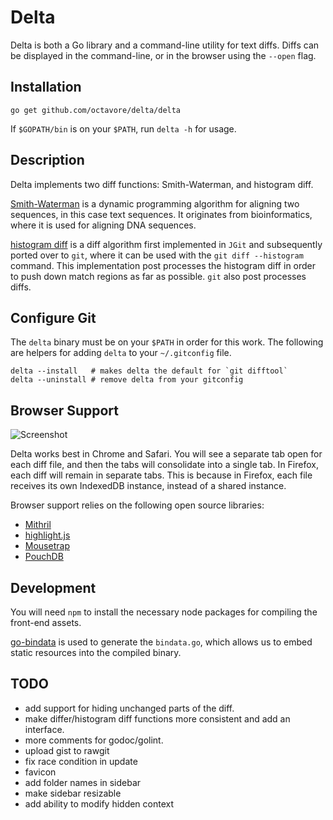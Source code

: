 # Delta

Delta is both a Go library and a command-line utility for text diffs. Diffs
can be displayed in the command-line, or in the browser using the `--open`
flag.

## Installation

    go get github.com/octavore/delta/delta

If `$GOPATH/bin` is on your `$PATH`, run `delta -h` for usage.

## Description

Delta implements two diff functions: Smith-Waterman, and histogram diff.

[Smith-Waterman](https://en.wikipedia.org/wiki/Smith%E2%80%93Waterman_algorithm)
is a dynamic programming algorithm for aligning two sequences, in this case text
sequences. It originates from bioinformatics, where it is used for aligning DNA sequences.

[histogram diff](http://download.eclipse.org/jgit/docs/jgit-2.0.0.201206130900-r/apidocs/org/eclipse/jgit/diff/HistogramDiff.html)
is a diff algorithm first implemented in `JGit` and subsequently ported over
to `git`, where it can be used with the `git diff --histogram` command. This
implementation post processes the histogram diff in order to push down match
regions as far as possible. `git` also post processes diffs.

## Configure Git

The `delta` binary must be on your `$PATH` in order for this work. The
following are helpers for adding `delta` to your `~/.gitconfig` file.

    delta --install   # makes delta the default for `git difftool`
    delta --uninstall # remove delta from your gitconfig

## Browser Support

![Screenshot](https://raw.github.com/octavore/delta/master/screenshot.jpg)

Delta works best in Chrome and Safari. You will see a separate tab open for
each diff file, and then the tabs will consolidate into a single tab. In
Firefox, each diff will remain in separate tabs. This is because in Firefox,
each file receives its own IndexedDB instance, instead of a shared instance.

Browser support relies on the following open source libraries:

- [Mithril](http://mithril.js.org/)
- [highlight.js](https://highlightjs.org/)
- [Mousetrap](https://craig.is/killing/mice)
- [PouchDB](http://pouchdb.com/)

## Development

You will need `npm` to install the necessary node packages for compiling the
front-end assets.

[go-bindata](https://github.com/jteeuwen/go-bindata) is used to generate the
`bindata.go`, which allows us to embed static resources into the compiled
binary.

## TODO

- add support for hiding unchanged parts of the diff.
- make differ/histogram diff functions more consistent and add an interface.
- more comments for godoc/golint.
- upload gist to rawgit
- fix race condition in update
- favicon
- add folder names in sidebar
- make sidebar resizable
- add ability to modify hidden context


